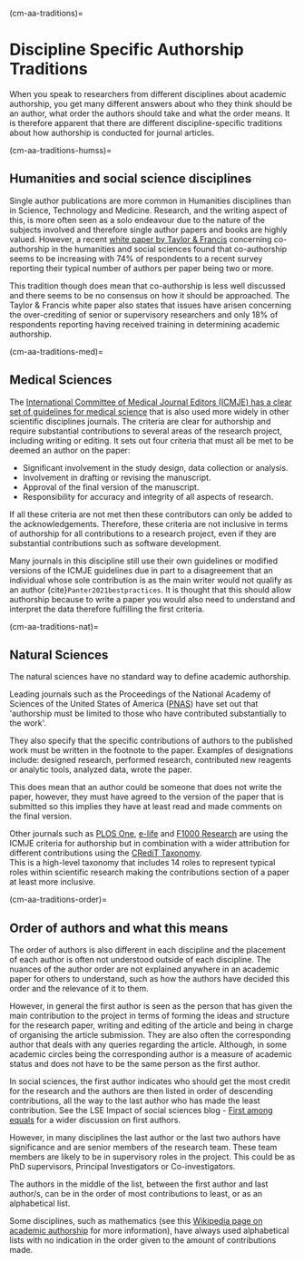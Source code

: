 (cm-aa-traditions)=
# Discipline Specific Authorship Traditions

When you speak to researchers from different disciplines about academic authorship, you get many different answers about who they think should be an author, what order the authors should take and what the order means. It is therefore apparent that there are different discipline-specific traditions about how authorship is conducted for journal articles.

(cm-aa-traditions-humss)=
## Humanities and social science disciplines

Single author publications are more common in Humanities disciplines than in Science, Technology and Medicine. Research, and the writing aspect of this, is more often seen as a solo endeavour due to the nature of the subjects involved and therefore single author papers and books are highly valued. However, a recent [white paper by Taylor & Francis](https://authorservices.taylorandfrancis.com/co-authorship-in-the-humanities-and-social-sciences/) concerning co-authorship in the humanities and social sciences found that co-authorship seems to be increasing with 74% of respondents to a recent survey reporting their typical number of authors per paper being two or more.

This tradition though does mean that co-authorship is less well discussed and there seems to be no consensus on how it should be approached. The Taylor & Francis white paper also states that issues have arisen concerning the over-crediting of senior or supervisory researchers and only 18% of respondents reporting having received training in determining academic authorship.

(cm-aa-traditions-med)=
## Medical Sciences
The [International Committee of Medical Journal Editors (ICMJE) has a clear set of guidelines for medical science](http://www.icmje.org/recommendations/browse/roles-and-responsibilities/defining-the-role-of-authors-and-contributors.html) that is also used more widely in other scientific disciplines journals. The criteria are clear for authorship and require substantial contributions to several areas of the research project, including writing or editing. It sets out four criteria that must all be met to be deemed an author on the paper:
* Significant involvement in the study design, data collection or analysis.
* Involvement in drafting or revising the manuscript.
* Approval of the final version of the manuscript.
* Responsibility for accuracy and integrity of all aspects of research.

If all these criteria are not met then these contributors can only be added to the acknowledgements. Therefore, these criteria are not inclusive in terms of authorship for all contributions to a research project, even if they are substantial contributions such as software development.

Many journals in this discipline still use their own guidelines or modified versions of the ICMJE guidelines due in part to a disagreement that an individual whose sole contribution is as the main writer would not qualify as an author {cite}`Panter2021bestpractices`. It is thought that this should allow authorship because to write a paper you would also need to understand and interpret the data therefore fulfilling the first criteria.

(cm-aa-traditions-nat)=
## Natural Sciences
The natural sciences have no standard way to define academic authorship.

Leading journals such as the Proceedings of the National Academy of Sciences of the United States of America ([PNAS](https://blog.pnas.org/iforc.pdf)) have set out that 'authorship must be limited to those who have contributed substantially to the work'.

They also specify that the specific contributions of authors to the published work must be written in the footnote to the paper. Examples of designations include: designed research, performed research, contributed new reagents or analytic tools, analyzed data, wrote the paper.

This does mean that an author could be someone that does not write the paper, however, they must have agreed to the version of the paper that is submitted so this implies they have at least read and made comments on the final version.

Other journals such as [PLOS One](https://journals.plos.org/plosone/s/authorship), [e-life](https://reviewer.elifesciences.org/author-guide/journal-policies) and [F1000 Research](https://f1000research.com/gateways/nc3rs/for-authors/article-guidelines/research-articles) are using the ICMJE criteria for authorship but in combination with a wider attribution for different contributions using the [CRediT Taxonomy](https://casrai.org/credit/).  
This is a high-level taxonomy that includes 14 roles to represent typical roles within scientific research making the contributions section of a paper at least more inclusive.

(cm-aa-traditions-order)=
## Order of authors and what this means

The order of authors is also different in each discipline and the placement of each author is often not understood outside of each discipline. The nuances of the author order are not explained anywhere in an academic paper for others to understand, such as how the authors have decided this order and the relevance of it to them.

However, in general the first author is seen as the person that has given the main contribution to the project in terms of forming the ideas and structure for the research paper, writing and editing of the article and being in charge of organising the article submission. They are also often the corresponding author that deals with any queries regarding the article. Although, in some academic circles being the corresponding author is a measure of academic status and does not have to be the same person as the first author.

In social sciences, the first author indicates who should get the most credit for the research and the authors are then listed in order of descending contributions, all the way to the last author who has made the least contribution. See the LSE Impact of social sciences blog - [First among equals](https://blogs.lse.ac.uk/impactofsocialsciences/2015/06/18/first-among-equals-guidelines-authorship-credit/) for a wider discussion on first authors.

However, in many disciplines the last author or the last two authors have significance and are senior members of the research team. These team members are likely to be in supervisory roles in the project. This could be as PhD supervisors, Principal Investigators or Co-investigators.

The authors in the middle of the list, between the first author and last author/s, can be in the order of most contributions to least, or as an alphabetical list.

Some disciplines, such as mathematics (see this [Wikipedia page on academic authorship](https://en.wikipedia.org/wiki/Academic_authorship) for more information), have always used alphabetical lists with no indication in the order given to the amount of contributions made. 
